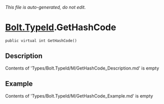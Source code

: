 *This file is auto-generated, do not edit.*

# [Bolt.TypeId](Types/Bolt.TypeId.md).GetHashCode
`public virtual int GetHashCode()`
## Description
Contents of 'Types/Bolt.TypeId/M/GetHashCode_Description.md' is empty
## Example
Contents of 'Types/Bolt.TypeId/M/GetHashCode_Example.md' is empty
